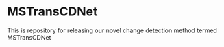 # MSTransCDNet
This is repository for releasing our novel change detection method termed MSTransCDNet
